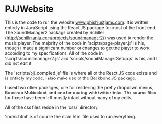 # PJJWebsite
This is the code to run the website www.phishjustjams.com.  It is written
entirely in JavaScript using the React.JS package for most of the
front-end.  The SoundManager2 package created by Schiller 
(http://schillmania.com/projects/soundmanager2/) was used to render
the music player.  The majority of the code in 'scipts/page-player.js'
is his, though I made a significant number of changes to get the 
player to work according to my specifications.  All of the code in
'scripts/soundmanager2.js' and 'scripts/soundManagerSetup.js' is his,
and I did not edit it.

The 'scripts/pjj_compiled.js' file is where all of the React.JS code exists
and is entirely my code.  I also make use of the Backbone.JS package.

I used two other packages, one for rendering the pretty dropdown menus,
Boostrap Multiselect, and one for dealing with twitter links.  The source
files for those have been left mostly intact without many of my edits.

All of the css files reside in the 'css/' directory.

'index.html' is of course the main html file used to run everything.
